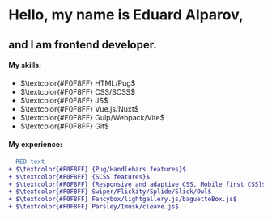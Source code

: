 # Hello, my name is Eduard Alparov,
## and I am frontend developer.

#### My skills:

- $\textcolor{#F0F8FF} HTML/Pug$
- $\textcolor{#F0F8FF} CSS/SCSS$
- $\textcolor{#F0F8FF} JS$
- $\textcolor{#F0F8FF} Vue.js/Nuxt$ 
- $\textcolor{#F0F8FF} Gulp/Webpack/Vite$ 
- $\textcolor{#F0F8FF} Git$ 

#### My experience:
```diff
- RED text
+ $\textcolor{#F0F8FF} {Pug/Handlebars features}$
+ $\textcolor{#F0F8FF} {SCSS features}$
+ $\textcolor{#F0F8FF} {Responsive and adaptive CSS, Mobile first CSS}$
+ $\textcolor{#F0F8FF} Swiper/Flickity/Splide/Slick/Owl$
+ $\textcolor{#F0F8FF} Fancybox/lightgallery.js/baguetteBox.js$
+ $\textcolor{#F0F8FF} Parsley/Imusk/cleave.js$
```
